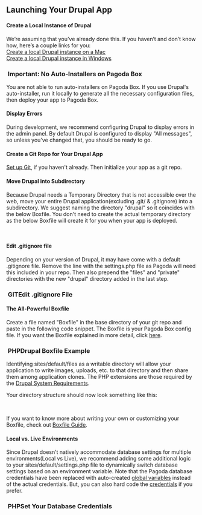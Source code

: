 <h2 id="launching-your-drupal-app">Launching Your Drupal App</h2>
<h4 id="-create-a-local-instance-of-your-app">Create a Local Instance of Drupal</h4>
<p>We&rsquo;re assuming that you&rsquo;ve already done this. If you haven&rsquo;t and don&rsquo;t know how, here&rsquo;s a couple links for you:<br />
<a href="http://drupal.org/node/66187" target="_blank">Create a local Drupal instance on a Mac</a><br />
<a href="http://drupal.org/documentation/install/windows" target="_blank">Create a local Drupal instance in Windows</a></p>
<h3 class="tag"><span class="guides-sprite w-cap">&nbsp;</span><span class="horizontal-guides-sprite white">Important: No Auto-Installers on Pagoda Box</span><span class="guides-sprite w-end-cap">&nbsp;</span></h3>
<p>You are not able to run auto-installers on Pagoda Box. If you use Drupal&#39;s auto-installer, run it locally to generate all the necessary configuration files, then deploy your app to Pagoda Box.</p>
<h4 id="display-errors">Display Errors</h4>
<p>During development, we recommend configuring Drupal to display errors in the admin panel. By default Drupal is configured to display &quot;All messages&quot;, so unless you&#39;ve changed that, you should be ready to go.</p>
<h4 id="-create-a-github-repo-for-your-app">Create a Git Repo for Your Drupal App</h4>
<p><a href="/customer/portal/articles/202225-setting-up-git">Set up Git</a>, if you haven't already. Then initialize your app as a git repo.</p>	
<h4 id="drupal-into-subdir">Move Drupal into Subdirectory</h4>
<p>Because Drupal needs a Temporary Directory that is not accessible over the web, move your entire Drupal application(excluding .git/ & .gitignore) into a subdirectory. We suggest naming the directory "drupal" so it coincides with the below Boxfile. You don't need to create the actual temporary directory as the below Boxfile will create it for you when your app is deployed.</p>
<span class="guides-sprite top"></span>
<img src="http://assistly-assets.pagodabox.com/images/guides/drupal-sub-dir-sml.png" alt="" />
<a href="#" targ="http://assistly-assets.pagodabox.com/images/guides/drupal-sub-dir.png" class="guides-sprite zoom"></a>
<span class="guides-sprite bottom">&nbsp;</span>
<h4 id="-edit-gitignore-file">Edit .gitignore file</h4>
<p>Depending on your version of Drupal, it may have come with a default .gitignore file. Remove the line with the settings.php file as Pagoda will need this included in your repo. Then also prepend the "files" and "private" directories with the new "drupal" directory added in the last step.</p>
<h3 id="gitignore" class="tag"><span class="guides-sprite cap">&nbsp;</span><span class="horizontal-guides-sprite title">GIT</span><span class="horizontal-guides-sprite green">Edit .gitignore File</span><span class="guides-sprite green-end-cap"></span></h3>
	 <script class='brush: plain; class-name: strike' type='syntaxhighlighter'>
	   <![CDATA[
       sites/*/settings*.php
       sites/*/files
       sites/*/private
	   ]]>
	 </script>
	 <script class='brush: plain;' type='syntaxhighlighter'>
	   <![CDATA[
       drupal/sites/*/files
       drupal/sites/*/private
	   ]]>
	 </script>
<h4 id="-the-all--powerful-box-file">The All-Powerful Boxfile</h4>
<p>Create a file named &quot;Boxfile&quot; in the base directory of your git repo and paste in the following code snippet. The Boxfile is your Pagoda Box config file. If you want the Boxfile explained in more detail, click <a href="/customer/portal/articles/175475">here</a>.</p>
	<h3 class="tag" id="drupal-default-box-file"><span class="guides-sprite cap">&nbsp;</span><span class="horizontal-guides-sprite title">PHP</span><span class="horizontal-guides-sprite green">Drupal Boxfile Example</span><span class="guides-sprite green-end-cap">&nbsp;</span></h3>
    <script class='brush: php' type='syntaxhighlighter'>
      <![CDATA[
          web1: #component type & number
            name: drupal #component settings
            document_root: /drupal
            shared_writable_dirs:
              - drupal/sites/default/files
              - tmp
            php_extensions:
              - mysqli
              - gd
              - hash
              - json
              - xml
              - pdo
              - pdo_mysql
              - mcrypt
              - mbstring
              - eaccelerator #recommended, but optional
            db1: #component type & number
              name: drupal-db #component settings
              type: mysql
      ]]>
    </script>
<p>Identifying sites/default/files as a writable directory will allow your application to write images, uploads, etc. to that directory and then share them among application clones. The PHP extensions are those required by the <a href="http://drupal.org/requirements" target="_blank">Drupal System Requirements</a>.</p>
	<p>Your directory structure should now look something like this:</p>
	  <span class="guides-sprite top"></span>
	  <img src="http://assistly-assets.pagodabox.com/images/guides/drupal-dir-sml.png" alt="" />
	  <a href="#" targ="http://assistly-assets.pagodabox.com/images/guides/drupal-dir.png" class="guides-sprite zoom"></a>
	  <span class="guides-sprite bottom">&nbsp;</span>
	<p>If you want to know more about writing your own or customizing your Boxfile, check out <a href="/customer/portal/articles/175475">Boxfile Guide</a>.</p>
	<h4 id="local_vs._live_environments">Local vs. Live Environments</h4>
	<p>Since Drupal doesn&rsquo;t natively accommodate database settings for multiple environments(Local vs Live), we recommend adding some additional logic to your sites/default/settings.php file to dynamically switch database settings based on an environment variable. Note that the Pagoda database credentials have been replaced with auto-created <a href="/customer/portal/articles/175470">global variables</a> instead of the actual credentials. But, you can also hard code the <a href="/customer/portal/articles/175426-creating-a-database#-connecting-to-your-db">credentials</a> if you prefer.</p>
	<h3 class="tag">
		<span class="guides-sprite cap">&nbsp;</span><span class="horizontal-guides-sprite title">PHP</span><span class="horizontal-guides-sprite green">Set Your Database Credentials</span><span class="guides-sprite green-end-cap">&nbsp;</span></h3>
    <script class='brush: php; class-name: strike' type='syntaxhighlighter'>
      <![CDATA[
          $databases = array (
            'default' => 
            array (
              'default' => 
              array (
                'database' => 'local_db_name',
                'username' => 'local_db_user',
                'password' => 'local_db_pass',
                'host' => 'local_db_host',
                'port' => '',
                'driver' => 'mysql',
                'prefix' => '',
              ),
            ),
          );
      ]]>
		</script>
		<script class='brush: php;' type='syntaxhighlighter'>
	    <![CDATA[
          if (isset($_SERVER['PLATFORM']) && $_SERVER['PLATFORM'] == 'PAGODABOX') {
              $databases = array (
                'default' => 
                array (
                  'default' => 
                  array (
                    'database' => $_SERVER['DB1_NAME'],
                    'username' => $_SERVER['DB1_USER'],
                    'password' => $_SERVER['DB1_PASS'],
                    'host' => $_SERVER['DB1_HOST'],
                    'port' => $_SERVER['DB1_PORT'],
                    'driver' => 'mysql',
                    'prefix' => '',
                  ),
                ),
              );
          }

          else {
              $databases = array (
                'default' => 
                array (
                  'default' => 
                  array (
                    'database' => 'drupal-demo',
                    'username' => 'root',
                    'password' => 'root',
                    'host' => 'localhost',
                    'port' => '',
                    f'driver' => 'mysql',
                    'prefix' => '',
                  ),
                ),
              );
          }
      ]]>
		</script>

	<h4 id="-deploy-your-app-on-pagoda-box">Deploy Your App on Pagoda Box</h4>
	<p>Just go through the normal process of <a href="/customer/portal/articles/174146-launching-your-first-app">deploying your app</a>.</p>
	<h4 id="create-database">Create a Database</h4>
	<p>If you used the example Boxfile from above, an empty database has already been created for you. If not, you can manually <a href="/customer/portal/articles/175426-creating-a-database#creating-db-through-dashboard">create a database from the dashboard</a>.</p>
	<h4 id="-environment-variable">Create Environment Variable</h4>
	<p>Create an <a href="/customer/portal/articles/175470">environment variable</a> with the key and value of PLATFORM = PAGODABOX so your app will know which database to connect to.</p>
	<h4 id="get-your-local-database-to-pagoda">Get your local database to Pagoda</h4>
	<p>Export your local database with your favorite local database administration tool(e.g. phpMyAdmin, Sequel Pro, etc.).</p>
	<p>Import your database into your live app on Pagoda using the <a href="/customer/portal/articles/175427">database tunnel</a></p>
	<p>Now when you go to yourapp.pagodabox.com you should see your Drupal app running on Pagoda!</p>
	<p>Lastly, configure Drupal to use the "tmp" you created in your Boxfile, by going to yourapp.pagodabox.com/admin/config/media/file-system and entering "/tmp" as the "Temporary directory".</p>
	<h3 class="tag">
		<span class="guides-sprite w-cap">&nbsp;</span><span class="horizontal-guides-sprite white">Quick Note</span><span class="guides-sprite w-end-cap">&nbsp;</span></h3>

		<p>If you set <a href="#display-errors">errors to display</a>, now would be a good time to turn it off, unless your still debugging your Drupal app.</p>
		<p>There&rsquo;s a few more things you can do to make your app fully functional that are covered in these other guides:<br />
			- <a href="/customer/portal/articles/175384">Sending Mail from Your App</a><br />
			- <a href="/customer/portal/articles/175471">Creating a DNS Alias</a><br />
			- <a href="/customer/portal/articles/175459">Scaling your App</a>(Coming)</p>
<h2 id="post-launch-workflow-recommendations">Post-launch Workflow Recommendations</h2>

	<h4 id="-things-to-note">Things to Note</h4>
	<p>Pagoda Box makes managing and updating your Drupal app really easy, but there&rsquo;s some things you should know.</p>
	<ol>
		<li>
			<p>For security reasons, Pagoda Box only allows SSH or FTP access to your <a href="/customer/portal/articles/175418">writable directories</a>, but not your application code. This means that any updates, plugins, themes, or any other code changes need to be done on your local instance first, then pushed to your repo and deployed through your app dashboard.</p>
		</li>
		<li>
			<p>Remember that your local database and your live database are two completely separate databases. Anytime you want to publish a new post or add media to your Drupal app, it needs to be done through your live admin, not your local admin. Your Drupal content is not stored in your repo so any content you add locally will not be pushed live with your repo.</p>
		</li>
	</ol>